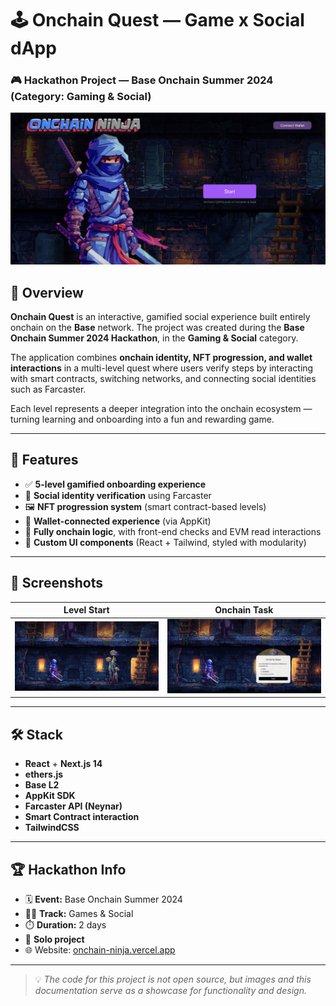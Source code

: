 # 🕹️ Onchain Quest — Game x Social dApp  
### 🎮 Hackathon Project — Base Onchain Summer 2024 (Category: Gaming & Social)

![Onchain Quest Banner](./2abc704f-3df4-47f7-9f2a-c6a1d6722058.jpeg)

## 🧩 Overview

**Onchain Quest** is an interactive, gamified social experience built entirely onchain on the **Base** network. The project was created during the **Base Onchain Summer 2024 Hackathon**, in the **Gaming & Social** category.

The application combines **onchain identity, NFT progression, and wallet interactions** in a multi-level quest where users verify steps by interacting with smart contracts, switching networks, and connecting social identities such as Farcaster.

Each level represents a deeper integration into the onchain ecosystem — turning learning and onboarding into a fun and rewarding game.

---

## 🚀 Features

- ✅ **5-level gamified onboarding experience**
- 🧠 **Social identity verification** using Farcaster
- 🖼️ **NFT progression system** (smart contract-based levels)
- 🔐 **Wallet-connected experience** (via AppKit)
- 🎯 **Fully onchain logic**, with front-end checks and EVM read interactions
- 🎨 **Custom UI components** (React + Tailwind, styled with modularity)

---

## 📸 Screenshots

| Level Start | Onchain Task |
|------------|---------------|
| ![start](./3f1aa7e7-490b-42be-8ae9-cf623e046a96.jpeg) | ![task](./5f4efdf2-d6eb-4267-b874-0a31bb1a6542.jpeg)

---

## 🛠️ Stack

- **React** + **Next.js 14**
- **ethers.js**
- **Base L2**
- **AppKit SDK**
- **Farcaster API (Neynar)**
- **Smart Contract interaction**
- **TailwindCSS**

---

## 🏆 Hackathon Info

- 🗓️ **Event:** Base Onchain Summer 2024  
- 🧑‍💻 **Track:** Games & Social  
- ⏱️ **Duration:** 2 days  
- 👥 **Solo project**
- 🌐 Website: [onchain-ninja.vercel.app](https://onchain-ninja.vercel.app/)

---

> 💡 *The code for this project is not open source, but images and this documentation serve as a showcase for functionality and design.*
